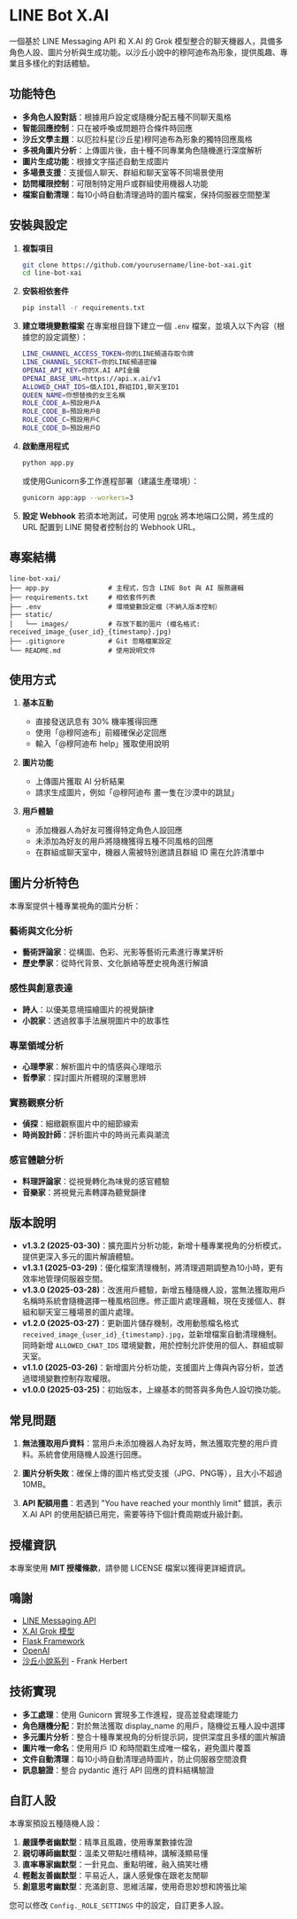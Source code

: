 # LINE Bot X.AI

一個基於 LINE Messaging API 和 X.AI 的 Grok 模型整合的聊天機器人，具備多角色人設、圖片分析與生成功能。以沙丘小說中的穆阿迪布為形象，提供風趣、專業且多樣化的對話體驗。

## 功能特色

- **多角色人設對話**：根據用戶設定或隨機分配五種不同聊天風格
- **智能回應控制**：只在被呼喚或問題符合條件時回應
- **沙丘文學主題**：以厄拉科星(沙丘星)穆阿迪布為形象的獨特回應風格
- **多視角圖片分析**：上傳圖片後，由十種不同專業角色隨機進行深度解析
- **圖片生成功能**：根據文字描述自動生成圖片
- **多場景支援**：支援個人聊天、群組和聊天室等不同場景使用
- **訪問權限控制**：可限制特定用戶或群組使用機器人功能
- **檔案自動清理**：每10小時自動清理過時的圖片檔案，保持伺服器空間整潔

## 安裝與設定

1. **複製項目**
   ```bash
   git clone https://github.com/yourusername/line-bot-xai.git
   cd line-bot-xai
   ```

2. **安裝相依套件**
   ```bash
   pip install -r requirements.txt
   ```

3. **建立環境變數檔案**
   在專案根目錄下建立一個 `.env` 檔案，並填入以下內容（根據您的設定調整）：
   ```bash
   LINE_CHANNEL_ACCESS_TOKEN=你的LINE頻道存取令牌
   LINE_CHANNEL_SECRET=你的LINE頻道密鑰
   OPENAI_API_KEY=你的X.AI API金鑰
   OPENAI_BASE_URL=https://api.x.ai/v1
   ALLOWED_CHAT_IDS=個人ID1,群組ID1,聊天室ID1
   QUEEN_NAME=你想替換的女王名稱
   ROLE_CODE_A=預設用戶A
   ROLE_CODE_B=預設用戶B
   ROLE_CODE_C=預設用戶C
   ROLE_CODE_D=預設用戶D
   ```

4. **啟動應用程式**
   ```bash
   python app.py
   ```
   或使用Gunicorn多工作進程部署（建議生產環境）：
   ```bash
   gunicorn app:app --workers=3
   ```

5. **設定 Webhook**
   若須本地測試，可使用 [ngrok](https://ngrok.com/) 將本地端口公開，將生成的 URL 配置到 LINE 開發者控制台的 Webhook URL。

## 專案結構
```
line-bot-xai/
├── app.py               # 主程式，包含 LINE Bot 與 AI 服務邏輯
├── requirements.txt     # 相依套件列表
├── .env                 # 環境變數設定檔（不納入版本控制）
├── static/
│   └── images/          # 存放下載的圖片 (檔名格式: received_image_{user_id}_{timestamp}.jpg)
├── .gitignore           # Git 忽略檔案設定
└── README.md            # 使用說明文件
```

## 使用方式

1. **基本互動**
   - 直接發送訊息有 30% 機率獲得回應
   - 使用「@穆阿迪布」前綴確保必定回應
   - 輸入「@穆阿迪布 help」獲取使用說明

2. **圖片功能**
   - 上傳圖片獲取 AI 分析結果
   - 請求生成圖片，例如「@穆阿迪布 畫一隻在沙漠中的跳鼠」

3. **用戶體驗**
   - 添加機器人為好友可獲得特定角色人設回應
   - 未添加為好友的用戶將隨機獲得五種不同風格的回應
   - 在群組或聊天室中，機器人需被特別邀請且群組 ID 需在允許清單中

## 圖片分析特色

本專案提供十種專業視角的圖片分析：

### 藝術與文化分析
- **藝術評論家**：從構圖、色彩、光影等藝術元素進行專業評析
- **歷史學家**：從時代背景、文化脈絡等歷史視角進行解讀

### 感性與創意表達
- **詩人**：以優美意境描繪圖片的視覺韻律
- **小說家**：透過敘事手法展現圖片中的故事性

### 專業領域分析
- **心理學家**：解析圖片中的情感與心理暗示
- **哲學家**：探討圖片所體現的深層思辨

### 實務觀察分析
- **偵探**：細緻觀察圖片中的細節線索
- **時尚設計師**：評析圖片中的時尚元素與潮流

### 感官體驗分析
- **料理評論家**：從視覺轉化為味覺的感官體驗
- **音樂家**：將視覺元素轉譯為聽覺韻律

## 版本說明
- **v1.3.2 (2025-03-30)**：擴充圖片分析功能，新增十種專業視角的分析模式，提供更深入多元的圖片解讀體驗。
- **v1.3.1 (2025-03-29)**：優化檔案清理機制，將清理週期調整為10小時，更有效率地管理伺服器空間。
- **v1.3.0 (2025-03-28)**：改進用戶體驗，新增五種隨機人設，當無法獲取用戶名稱時系統會隨機選擇一種風格回應。修正圖片處理邏輯，現在支援個人、群組和聊天室三種場景的圖片處理。
- **v1.2.0 (2025-03-27)**：更新圖片儲存機制，改用動態檔名格式 `received_image_{user_id}_{timestamp}.jpg`，並新增檔案自動清理機制。同時新增 `ALLOWED_CHAT_IDS` 環境變數，用於控制允許使用的個人、群組或聊天室。
- **v1.1.0 (2025-03-26)**：新增圖片分析功能，支援圖片上傳與內容分析，並透過環境變數控制存取權限。
- **v1.0.0 (2025-03-25)**：初始版本，上線基本的問答與多角色人設切換功能。

## 常見問題

1. **無法獲取用戶資料**：當用戶未添加機器人為好友時，無法獲取完整的用戶資料。系統會使用隨機人設進行回應。

2. **圖片分析失敗**：確保上傳的圖片格式受支援（JPG、PNG等），且大小不超過 10MB。

3. **API 配額用盡**：若遇到 "You have reached your monthly limit" 錯誤，表示 X.AI API 的使用配額已用完，需要等待下個計費周期或升級計劃。

## 授權資訊
本專案使用 **MIT 授權條款**，請參閱 LICENSE 檔案以獲得更詳細資訊。

## 鳴謝
- [LINE Messaging API](https://developers.line.biz/)
- [X.AI Grok 模型](https://www.x.ai/)
- [Flask Framework](https://flask.palletsprojects.com/)
- [OpenAI](https://openai.com/)
- [沙丘小說系列](https://en.wikipedia.org/wiki/Dune_(novel)) - Frank Herbert

## 技術實現

- **多工處理**：使用 Gunicorn 實現多工作進程，提高並發處理能力
- **角色隨機分配**：對於無法獲取 display_name 的用戶，隨機從五種人設中選擇
- **多元圖片分析**：整合十種專業視角的分析提示詞，提供深度且多樣的圖片解讀
- **圖片唯一命名**：使用用戶 ID 和時間戳生成唯一檔名，避免圖片覆蓋
- **文件自動清理**：每10小時自動清理過時圖片，防止伺服器空間浪費
- **訊息驗證**：整合 pydantic 進行 API 回應的資料結構驗證

## 自訂人設

本專案預設五種隨機人設：
1. **嚴謹學者幽默型**：精準且風趣，使用專業數據佐證
2. **親切導師幽默型**：溫柔又帶點吐槽精神，講解淺顯易懂
3. **直率專家幽默型**：一針見血、重點明確，融入搞笑吐槽
4. **輕鬆友善幽默型**：平易近人，讓人感覺像在跟老友閒聊
5. **創意思考幽默型**：充滿創意、思維活躍，使用奇思妙想和誇張比喻

您可以修改 `Config._ROLE_SETTINGS` 中的設定，自訂更多人設。

